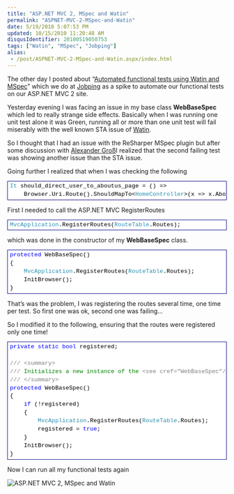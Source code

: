 ```yaml
---
title: "ASP.NET MVC 2, MSpec and Watin"
permalink: "ASPNET-MVC-2-MSpec-and-Watin"
date: 5/19/2010 5:07:53 PM
updated: 10/15/2010 11:20:48 AM
disqusIdentifier: 20100519050753
tags: ["Watin", "MSpec", "Jobping"]
alias:
 - /post/ASPNET-MVC-2-MSpec-and-Watin.aspx/index.html
---
```

The other day I posted about “[Automated functional tests using Watin and MSpec](http://www.laurentkempe.com/post/Automated-functional-tests-using-Watin-and-MSpec.aspx)” which we do at [Jobping](http://www.jobping.com) as a spike to automate our functional tests on our ASP.NET MVC 2 site.

Yesterday evening I was facing an issue in my base class **WebBaseSpec** which led to really strange side effects. Basically when I was running one unit test alone it was Green, running all or more than one unit test will fail miserably with the well known STA issue of [Watin](http://watin.sourceforge.net/).
<!-- more -->

So I thought that I had an issue with the ReSharper MSpec plugin but after some discussion with [Alexander Groß](http://therightstuff.de/)I realized that the second failing test was showing another issue than the STA issue.

Going further I realized that when I was checking the following

<div style="line-height:135%; padding-bottom: 0px; margin: 0px; padding-left: 0px; padding-right: 0px; display: inline; float: none; padding-top: 0px" id="scid:9ce6104f-a9aa-4a17-a79f-3a39532ebf7c:14430a2e-0f58-4214-af6d-145c4a32c3fc" class="wlWriterEditableSmartContent"> <div style="border: #000080 1px solid; color: #000; font-family: 'Courier New', Courier, Monospace; font-size: 10pt"> <div style="background-color: #ffffff; overflow: auto; padding: 2px 5px; white-space: nowrap"><span style="color:#2b91af">It</span> should_direct_user_to_aboutus_page = () =&gt; <br> &nbsp;&nbsp;&nbsp;&nbsp;Browser.Uri.Route().ShouldMapTo&lt;<span style="color:#2b91af">HomeController</span>&gt;(x =&gt; x.About());</div> </div> </div>

First I needed to call the ASP.NET MVC RegisterRoutes

<div style="line-height:135%; padding-bottom: 0px; margin: 0px; padding-left: 0px; padding-right: 0px; display: inline; float: none; padding-top: 0px" id="scid:9ce6104f-a9aa-4a17-a79f-3a39532ebf7c:63124e7b-4b0d-44a3-9dd6-20be9d9ff0c8" class="wlWriterEditableSmartContent"> <div style="border: #000080 1px solid; color: #000; font-family: 'Courier New', Courier, Monospace; font-size: 10pt"> <div style="background-color: #ffffff; overflow: auto; padding: 2px 5px; white-space: nowrap"><span style="color:#2b91af">MvcApplication</span>.RegisterRoutes(<span style="color:#2b91af">RouteTable</span>.Routes);</div> </div> </div>

which was done in the constructor of my **WebBaseSpec** class.

<div style="line-height:135%; padding-bottom: 0px; margin: 0px; padding-left: 0px; padding-right: 0px; display: inline; float: none; padding-top: 0px" id="scid:9ce6104f-a9aa-4a17-a79f-3a39532ebf7c:80e0035c-f154-4262-8d7b-af068a5a4e60" class="wlWriterEditableSmartContent"> <div style="border: #000080 1px solid; color: #000; font-family: 'Courier New', Courier, Monospace; font-size: 10pt"> <div style="background-color: #ffffff; overflow: auto; padding: 2px 5px; white-space: nowrap"><span style="color:#0000ff">protected</span> WebBaseSpec()<br> {<br> &nbsp;&nbsp;&nbsp;&nbsp;<span style="color:#2b91af">MvcApplication</span>.RegisterRoutes(<span style="color:#2b91af">RouteTable</span>.Routes);<br> &nbsp;&nbsp;&nbsp;&nbsp;InitBrowser();<br> }</div> </div> </div>

That’s was the problem, I was registering the routes several time, one time per test. So first one was ok, second one was failing…

So I modified it to the following, ensuring that the routes were registered only one time!

<div style="line-height:135%; padding-bottom: 0px; margin: 0px; padding-left: 0px; padding-right: 0px; display: inline; float: none; padding-top: 0px" id="scid:9ce6104f-a9aa-4a17-a79f-3a39532ebf7c:126789d7-ff2e-4236-85fa-f3a3e257f937" class="wlWriterEditableSmartContent"> <div style="border: #000080 1px solid; color: #000; font-family: 'Courier New', Courier, Monospace; font-size: 10pt"> <div style="background-color: #ffffff; overflow: auto; padding: 2px 5px; white-space: nowrap"><span style="color:#0000ff">private</span> <span style="color:#0000ff">static</span> <span style="color:#0000ff">bool</span> registered;<br> <br> <span style="color:#808080">///</span><span style="color:#008000"> </span><span style="color:#808080">&lt;summary&gt;</span><br> <span style="color:#808080">///</span><span style="color:#008000"> Initializes a new instance of the </span><span style="color:#808080">&lt;see cref="WebBaseSpec"/&gt;</span><span style="color:#008000"> class.</span><br> <span style="color:#808080">///</span><span style="color:#008000"> </span><span style="color:#808080">&lt;/summary&gt;</span><br> <span style="color:#0000ff">protected</span> WebBaseSpec()<br> {<br> &nbsp;&nbsp;&nbsp;&nbsp;<span style="color:#0000ff">if</span> (!registered)<br> &nbsp;&nbsp;&nbsp;&nbsp;{<br> &nbsp;&nbsp;&nbsp;&nbsp;&nbsp;&nbsp;&nbsp;&nbsp;<span style="color:#2b91af">MvcApplication</span>.RegisterRoutes(<span style="color:#2b91af">RouteTable</span>.Routes);<br> &nbsp;&nbsp;&nbsp;&nbsp;&nbsp;&nbsp;&nbsp;&nbsp;registered = <span style="color:#0000ff">true</span>;<br> &nbsp;&nbsp;&nbsp;&nbsp;}<br> &nbsp;&nbsp;&nbsp;&nbsp;InitBrowser();<br> }</div> </div> </div>

Now I can run all my functional tests again

![ASP.NET MVC 2, MSpec and Watin](https://farm2.staticflickr.com/1647/24523990132_7413049f9a_o.png)